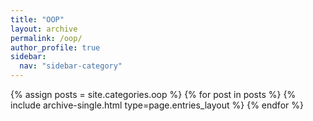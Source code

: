 ```yaml
---
title: "OOP"
layout: archive
permalink: /oop/
author_profile: true
sidebar:
  nav: "sidebar-category"
---
```



{% assign posts = site.categories.oop %}
{% for post in posts %} {% include archive-single.html type=page.entries_layout %} {% endfor %}